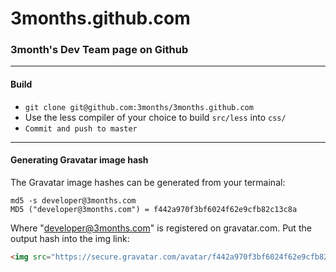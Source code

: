 3months.github.com
==================

### 3month's Dev Team page on Github

---

#### Build

* `git clone git@github.com:3months/3months.github.com`
* Use the less compiler of your choice to build `src/less` into `css/`
* `Commit and push to master`

---

#### Generating Gravatar image hash

The Gravatar image hashes can be generated from your termainal:

```
md5 -s developer@3months.com
MD5 ("developer@3months.com") = f442a970f3bf6024f62e9cfb82c13c8a
```

Where "developer@3months.com" is registered on gravatar.com. Put the output hash into the img link:

``` html
<img src="https://secure.gravatar.com/avatar/f442a970f3bf6024f62e9cfb82c13c8a" />
```